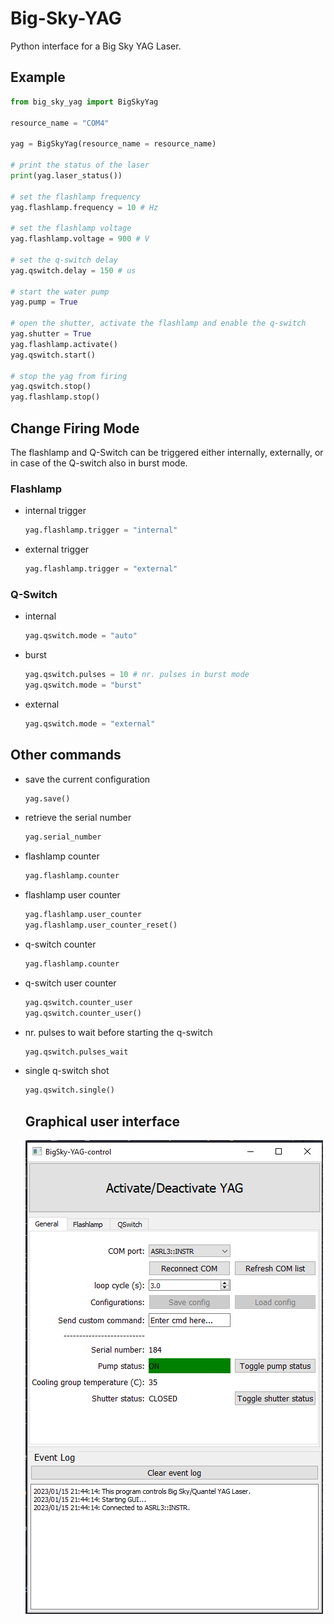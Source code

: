 # Big-Sky-YAG
 Python interface for a Big Sky YAG Laser.

## Example
```Python
from big_sky_yag import BigSkyYag

resource_name = "COM4"

yag = BigSkyYag(resource_name = resource_name)

# print the status of the laser
print(yag.laser_status())

# set the flashlamp frequency
yag.flashlamp.frequency = 10 # Hz

# set the flashlamp voltage
yag.flashlamp.voltage = 900 # V

# set the q-switch delay
yag.qswitch.delay = 150 # us

# start the water pump
yag.pump = True

# open the shutter, activate the flashlamp and enable the q-switch
yag.shutter = True
yag.flashlamp.activate()
yag.qswitch.start()

# stop the yag from firing
yag.qswitch.stop()
yag.flashlamp.stop()
```

## Change Firing Mode
The flashlamp and Q-Switch can be triggered either internally, externally, or in case of the Q-switch also in burst mode.
### Flashlamp
* internal trigger 
  ``` Python
  yag.flashlamp.trigger = "internal"
  ```
* external trigger
    ``` Python
  yag.flashlamp.trigger = "external"
  ```

### Q-Switch
* internal
  ```Python
  yag.qswitch.mode = "auto"
  ```
* burst
  ```Python
  yag.qswitch.pulses = 10 # nr. pulses in burst mode
  yag.qswitch.mode = "burst"
  ```
* external
  ```Python
  yag.qswitch.mode = "external"
  ```

## Other commands
* save the current configuration
  ```Python
  yag.save()
  ```
* retrieve the serial number
  ```Python
  yag.serial_number
  ```
* flashlamp counter
  ```Python
  yag.flashlamp.counter
  ```
* flashlamp user counter
  ```Python
  yag.flashlamp.user_counter
  yag.flashlamp.user_counter_reset()
  ```
* q-switch counter
  ```Python
  yag.flashlamp.counter
  ```
* q-switch user counter
  ```Python
  yag.qswitch.counter_user
  yag.qswitch.counter_user()
  ```
* nr. pulses to wait before starting the q-switch
  ```Python
  yag.qswitch.pulses_wait
  ```
* single q-switch shot
  ```Python
  yag.qswitch.single()
  ```

  ## Graphical user interface
  ![](docs/gui_screenshot.PNG)

